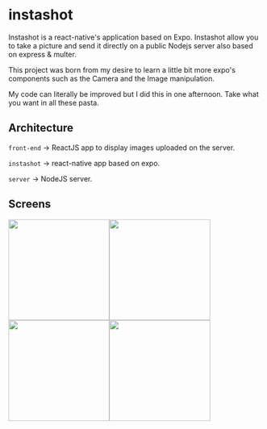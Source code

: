 # instashot

Instashot is a react-native's application based on Expo. Instashot allow you to take a picture and send it directly on a public Nodejs server also based on express & multer.

This project was born from my desire to learn a little bit more expo's components such as the Camera and the Image manipulation.

My code can literally be improved but I did this in one afternoon.
Take what you want in all these pasta.

## Architecture
```front-end``` -> ReactJS app to display images uploaded on the server.

```instashot``` -> react-native app based on expo.

```server``` -> NodeJS server.

## Screens

<img src="https://raw.githubusercontent.com/NastyZ98/instashot/master/demo/camera.jpg" width="200" /><img src="https://raw.githubusercontent.com/NastyZ98/instashot/master/demo/preview.jpg" width="200" />
<img src="https://raw.githubusercontent.com/NastyZ98/instashot/master/demo/upload.jpg" width="200" /><img src=https://raw.githubusercontent.com/NastyZ98/instashot/master/demo/done.jpg width="200" />